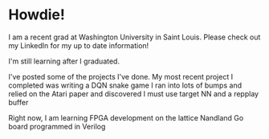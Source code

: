 # Howdie!
I am a recent grad at Washington University in Saint Louis. Please check out my LinkedIn
for my up to date information!

I'm still learning after I graduated.

I've posted some of the projects I've done. My most recent project I completed was writing a DQN snake game
I ran into lots of bumps and relied on the Atari paper and discovered I must use target NN and a repplay buffer

Right now, I am learning FPGA development on the lattice Nandland Go board programmed in Verilog

